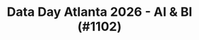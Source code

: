 ---
layout: event
title: "Data Day Atlanta 2026 - AI & BI (#1102)"
subtitle: ""
tags: ["Atlanta", "Georgia", "USA", "physical", "2026", "North America", "BI", "AI", "Data Analytics", "Fabric", "Power BI"]
thumb: /assets/img/logos/Just_icon_Color_small.png
comments: false
data: SQLSat1127
testevent: 1
---